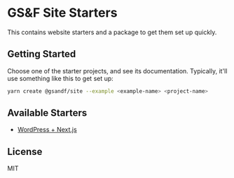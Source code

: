 # GS&F Site Starters

This contains website starters and a package to get them set up quickly.

## Getting Started

Choose one of the starter projects, and see its documentation. Typically, it'll
use something like this to get set up:

```bash
yarn create @gsandf/site --example <example-name> <project-name>
```

## Available Starters

- [WordPress + Next.js](./examples/wordpress-next/)

## License

MIT

